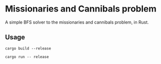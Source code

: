 # Missionaries and Cannibals problem

A simple BFS solver to the missionaries and cannibals problem, in Rust.

## Usage

`cargo build --release`

`cargo run -- release`

